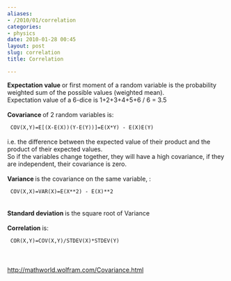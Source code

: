 ```yaml
---
aliases:
- /2010/01/correlation
categories:
- physics
date: 2010-01-28 00:45
layout: post
slug: correlation
title: Correlation

---
```


<strong>
 Expectation value
</strong>
or first moment of a random variable is the probability weighted sum of the possible values (weighted mean).
<br/>
Expectation value of a 6-dice is 1+2+3+4+5+6 / 6 = 3.5
<br/>
<br/>
<strong>
 Covariance
</strong>
of 2 random variables is:
<br/>
<code>
 COV(X,Y)=E[(X-E(X))(Y-E(Y))]=E(X*Y) - E(X)E(Y)
</code>
<br/>
i.e. the difference between the expected value of their product and the product of their expected values.
<br/>
So if the variables change together, they will have a high covariance, if they are independent, their covariance is zero.
<br/>
<br/>
<strong>
 Variance
</strong>
is the covariance on the same variable, :
<br/>
<code>
 COV(X,X)=VAR(X)=E(X**2) - E(X)**2
</code>
<br/>
<br/>
<strong>
 Standard deviation
</strong>
is the square root of Variance
<br/>
<br/>
<strong>
 Correlation
</strong>
is:
<br/>
<code>
 COR(X,Y)=COV(X,Y)/STDEV(X)*STDEV(Y)
</code>
<br/>
<br/>
<br/>
<a href="http://mathworld.wolfram.com/Covariance.html">
 http://mathworld.wolfram.com/Covariance.html
</a>
